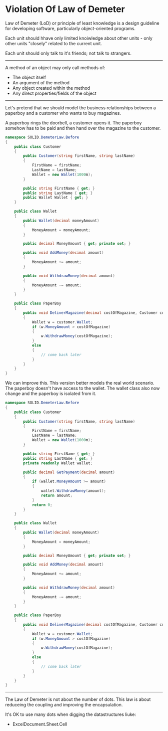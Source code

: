 # Violation Of Law of Demeter

Law of Demeter (LoD) or principle of least knowledge is a design guideline for developing
software, particularly object-oriented programs.

Each unit should hhave only limited knoiwledge about other units - only other units "closely" related to the current unit.

Each unit should only talk to it's friends; not talk to strangers.

---

A method of an object may only call methods of:
- The object itself
- An argument of the method
- Any object created within the method
- Any direct properties/fields of the object

---

Let's pretend that we should model the business relationships between a paperboy and a customer who wants to buy magazines.

A paperboy rings the doorbell, a customer opens it. The paperboy somehow has to be paid and then hand over the magazine to the customer.

```csharp
namespace SOLID.DemeterLaw.Before
{
    public class Customer
    {
        public Customer(string firstName, string lastName)
        {
            FirstName = firstName;
            LastName = lastName;
            Wallet = new Wallet(1000m);
        }

        public string FirstName { get; }
        public string LastName { get; }
        public Wallet Wallet { get; }
    }

    public class Wallet
    {
        public Wallet(decimal moneyAmount)
        {
            MoneyAmount = moneyAmount;
        }

        public decimal MoneyAmount { get; private set; }

        public void AddMoney(decimal amount)
        {
            MoneyAmount += amount;
        }

        public void WithdrawMoney(decimal amount)
        {
            MoneyAmount -= amount;
        }
    }

    public class PaperBoy
    {
        public void DeliverMagazine(decimal costOfMagazine, Customer customer)
        {
            Wallet w = customer.Wallet;
            if (w.MoneyAmount > costOfMagazine)
            {
                w.WithdrawMoney(costOfMagazine);
            }
            else
            {
                // come back later
            }
        }
    }
}
```

We can improve this. This version better models the real world scenario. The paperboy doesn't have access to the wallet. The wallet class also now change and the paperboy is isolated from it.

```csharp
namespace SOLID.DemeterLaw.Before
{
    public class Customer
    {
        public Customer(string firstName, string lastName)
        {
            FirstName = firstName;
            LastName = lastName;
            Wallet = new Wallet(1000m);
        }

        public string FirstName { get; }
        public string LastName { get; }
        private readonly Wallet wallet;

        public decimal GetPayment(decimal amount)
        {
            if (wallet.MoneyAmount >= amount)
            {
                wallet.WithdrawMoney(amount);
                return amount;
            }
            return 0;
        }
    }

    public class Wallet
    {
        public Wallet(decimal moneyAmount)
        {
            MoneyAmount = moneyAmount;
        }

        public decimal MoneyAmount { get; private set; }

        public void AddMoney(decimal amount)
        {
            MoneyAmount += amount;
        }

        public void WithdrawMoney(decimal amount)
        {
            MoneyAmount -= amount;
        }
    }

    public class PaperBoy
    {
        public void DeliverMagazine(decimal costOfMagazine, Customer customer)
        {
            Wallet w = customer.Wallet;
            if (w.MoneyAmount > costOfMagazine)
            {
                w.WithdrawMoney(costOfMagazine);
            }
            else
            {
                // come back later
            }
        }
    }
}
```

---

The Law of Demeter is not about the number of dots.
This law is about reduceing the coupling and improving the encapsulation.

It's OK to use many dots when digging the datastructures liuke:
- ExcelDocument.Sheet.Cell
